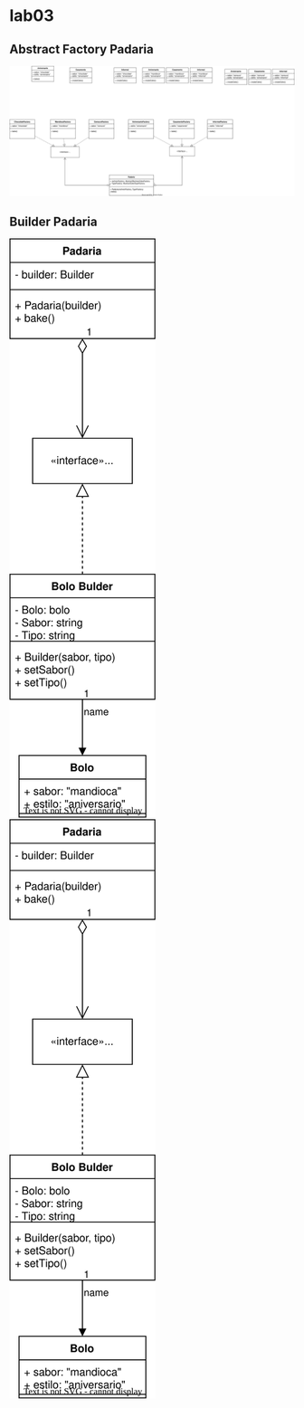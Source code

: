 # lab03

## Abstract Factory Padaria
![Alt text](./padaria-factory.drawio.svg)
<!-- <img src="./padaria-factory.drawio.svg"> -->

## Builder Padaria
![Alt text](./padaria-builder.drawio.svg)
<img src="./padaria-builder.drawio.svg">
